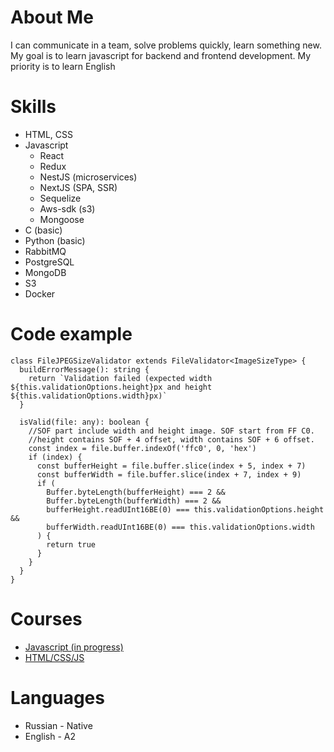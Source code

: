 # About Me
I can communicate in a team, solve problems quickly, learn something new. My goal is to learn javascript for backend and frontend development. My priority is to learn English

# Skills
* HTML, CSS
* Javascript
    * React
    * Redux
    * NestJS (microservices)
    * NextJS (SPA, SSR)
    * Sequelize
    * Aws-sdk (s3)
    * Mongoose
* C (basic)
* Python (basic)
* RabbitMQ
* PostgreSQL
* MongoDB
* S3
* Docker

# Code example
```
class FileJPEGSizeValidator extends FileValidator<ImageSizeType> {
  buildErrorMessage(): string {
    return `Validation failed (expected width ${this.validationOptions.height}px and height ${this.validationOptions.width}px)`
  }

  isValid(file: any): boolean {
    //SOF part include width and height image. SOF start from FF C0.
    //height contains SOF + 4 offset, width contains SOF + 6 offset.
    const index = file.buffer.indexOf('ffc0', 0, 'hex')
    if (index) {
      const bufferHeight = file.buffer.slice(index + 5, index + 7)
      const bufferWidth = file.buffer.slice(index + 7, index + 9)
      if (
        Buffer.byteLength(bufferHeight) === 2 &&
        Buffer.byteLength(bufferWidth) === 2 &&
        bufferHeight.readUInt16BE(0) === this.validationOptions.height &&
        bufferWidth.readUInt16BE(0) === this.validationOptions.width
      ) {
        return true
      }
    }
  }
}
```

# Courses
* [Javascript (in progress)](https://rs.school/js/)
* [HTML/CSS/JS](https://www.udemy.com/course/webdeveloper/)

# Languages
* Russian - Native
* English - A2